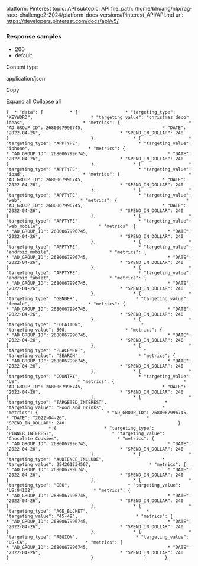 platform: Pinterest
topic: API
subtopic: API
file_path: /home/bhuang/nlp/rag-race-challenge2-2024/platform-docs-versions/Pinterest_API/API.md
url: https://developers.pinterest.com/docs/api/v5/


### Response samples

* 200
* default

Content type

application/json

Copy

Expand all Collapse all

`{  * "data": [          * {                  * "targeting_type": "KEYWORD",                      * "targeting_value": "christmas decor ideas",                      * "metrics": {                          * "AD_GROUP_ID": 2680067996745,                              * "DATE": "2022-04-26",                              * "SPEND_IN_DOLLAR": 240                                           }                               },              * {                  * "targeting_type": "APPTYPE",                      * "targeting_value": "iphone",                      * "metrics": {                          * "AD_GROUP_ID": 2680067996745,                              * "DATE": "2022-04-26",                              * "SPEND_IN_DOLLAR": 240                                           }                               },              * {                  * "targeting_type": "APPTYPE",                      * "targeting_value": "ipad",                      * "metrics": {                          * "AD_GROUP_ID": 2680067996745,                              * "DATE": "2022-04-26",                              * "SPEND_IN_DOLLAR": 240                                           }                               },              * {                  * "targeting_type": "APPTYPE",                      * "targeting_value": "web",                      * "metrics": {                          * "AD_GROUP_ID": 2680067996745,                              * "DATE": "2022-04-26",                              * "SPEND_IN_DOLLAR": 240                                           }                               },              * {                  * "targeting_type": "APPTYPE",                      * "targeting_value": "web_mobile",                      * "metrics": {                          * "AD_GROUP_ID": 2680067996745,                              * "DATE": "2022-04-26",                              * "SPEND_IN_DOLLAR": 240                                           }                               },              * {                  * "targeting_type": "APPTYPE",                      * "targeting_value": "android_mobile",                      * "metrics": {                          * "AD_GROUP_ID": 2680067996745,                              * "DATE": "2022-04-26",                              * "SPEND_IN_DOLLAR": 240                                           }                               },              * {                  * "targeting_type": "APPTYPE",                      * "targeting_value": "android_tablet",                      * "metrics": {                          * "AD_GROUP_ID": 2680067996745,                              * "DATE": "2022-04-26",                              * "SPEND_IN_DOLLAR": 240                                           }                               },              * {                  * "targeting_type": "GENDER",                      * "targeting_value": "female",                      * "metrics": {                          * "AD_GROUP_ID": 2680067996745,                              * "DATE": "2022-04-26",                              * "SPEND_IN_DOLLAR": 240                                           }                               },              * {                  * "targeting_type": "LOCATION",                      * "targeting_value": 500,                      * "metrics": {                          * "AD_GROUP_ID": 2680067996745,                              * "DATE": "2022-04-26",                              * "SPEND_IN_DOLLAR": 240                                           }                               },              * {                  * "targeting_type": "PLACEMENT",                      * "targeting_value": "SEARCH",                      * "metrics": {                          * "AD_GROUP_ID": 2680067996745,                              * "DATE": "2022-04-26",                              * "SPEND_IN_DOLLAR": 240                                           }                               },              * {                  * "targeting_type": "COUNTRY",                      * "targeting_value": "US",                      * "metrics": {                          * "AD_GROUP_ID": 2680067996745,                              * "DATE": "2022-04-26",                              * "SPEND_IN_DOLLAR": 240                                           }                               },              * {                  * "targeting_type": "TARGETED_INTEREST",                      * "targeting_value": "Food and Drinks",                      * "metrics": {                          * "AD_GROUP_ID": 2680067996745,                              * "DATE": "2022-04-26",                              * "SPEND_IN_DOLLAR": 240                                           }                               },              * {                  * "targeting_type": "PINNER_INTEREST",                      * "targeting_value": "Chocolate Cookies",                      * "metrics": {                          * "AD_GROUP_ID": 2680067996745,                              * "DATE": "2022-04-26",                              * "SPEND_IN_DOLLAR": 240                                           }                               },              * {                  * "targeting_type": "AUDIENCE_INCLUDE",                      * "targeting_value": 254261234567,                      * "metrics": {                          * "AD_GROUP_ID": 2680067996745,                              * "DATE": "2022-04-26",                              * "SPEND_IN_DOLLAR": 240                                           }                               },              * {                  * "targeting_type": "GEO",                      * "targeting_value": "US:94102",                      * "metrics": {                          * "AD_GROUP_ID": 2680067996745,                              * "DATE": "2022-04-26",                              * "SPEND_IN_DOLLAR": 240                                           }                               },              * {                  * "targeting_type": "AGE_BUCKET",                      * "targeting_value": "45-49",                      * "metrics": {                          * "AD_GROUP_ID": 2680067996745,                              * "DATE": "2022-04-26",                              * "SPEND_IN_DOLLAR": 240                                           }                               },              * {                  * "targeting_type": "REGION",                      * "targeting_value": "US-CA",                      * "metrics": {                          * "AD_GROUP_ID": 2680067996745,                              * "DATE": "2022-04-26",                              * "SPEND_IN_DOLLAR": 240                                           }                               }                   ]       }`